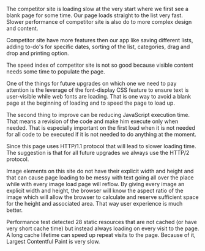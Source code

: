 The competitor site is loading slow at the very start where we first see a blank page for some time. Our page loads straight to the list very fast. Slower performance of competitor site is also do to more complex design and content.

Competitor site have more features then our app like saving different lists, adding to-do's for specific dates, sorting of the list, categories, drag and drop and printing option.

The speed index of competitor site is not so good because visible content needs some time to populate the page.

One of the things for future upgrades on which one we need to pay attention is the leverage of the font-display CSS feature to ensure text is user-visible while web fonts are loading. That is one way to avoid a blank page at the beginning of loading and to speed the page to load up.

The second thing to improve can be reducing JavaScript execution time. That means a revision of the code and make him execute only when needed. That is especially important on the first load when it is not needed for all code to be executed if it is not needed to do anything at the moment.

Since this page uses HTTP/1.1 protocol that will lead to slower loading time. The suggestion is that for all future upgrades we always use the HTTP/2 protocol.

Image elements on this site do not have their explicit width and height and that can cause page loading to be messy with text going all over the place while with every image load page will reflow. By giving every image an explicit width and height, the browser will know the aspect ratio of the image which will allow the browser to calculate and reserve sufficient space for the height and associated area. That way user experience is much better.

Performance test detected 28 static resources that are not cached (or have very short cache time) but instead always loading on every visit to the page. A long cache lifetime can speed up repeat visits to the page. Because of it, Largest Contentful Paint is very slow.
